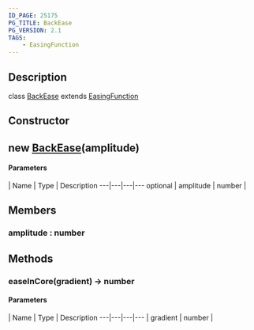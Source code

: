 ```yaml
---
ID_PAGE: 25175
PG_TITLE: BackEase
PG_VERSION: 2.1
TAGS:
    - EasingFunction
---
```

## Description

class [BackEase](/classes/2.3/BackEase) extends [EasingFunction](/classes/2.3/EasingFunction)



## Constructor

##  new [BackEase](/classes/2.3/BackEase)(amplitude)



#### Parameters
 | Name | Type | Description
---|---|---|---
optional | amplitude | number |   

## Members

### amplitude : number



## Methods

### easeInCore(gradient) &rarr; number



#### Parameters
 | Name | Type | Description
---|---|---|---
 | gradient | number |   

